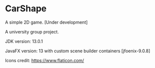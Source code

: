 # CarShape
A simple 2D game. [Under development]

A university group project.

JDK version: 13.0.1 

JavaFX version: 13 with custom scene builder containers [jfoenix-9.0.8]

Icons credit: https://www.flaticon.com/
